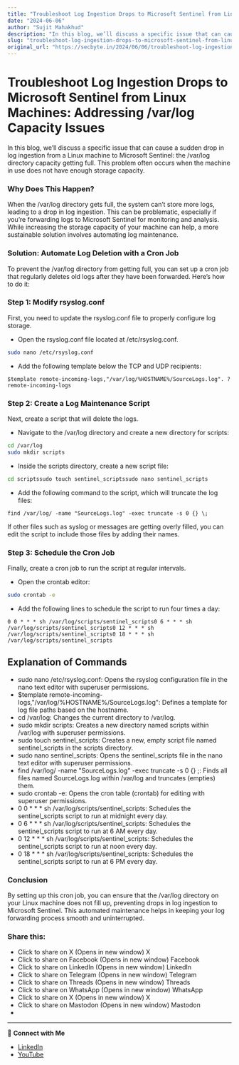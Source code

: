 ```yaml
---
title: "Troubleshoot Log Ingestion Drops to Microsoft Sentinel from Linux Machines: Addressing /var/log Capacity Issues"
date: "2024-06-06"
author: "Sujit Mahakhud"
description: "In this blog, we’ll discuss a specific issue that can cause a sudden drop in log ingestion from a Linux machine to Microsoft Sentinel: the /var/log di..."
slug: "troubleshoot-log-ingestion-drops-to-microsoft-sentinel-from-linux-machines-addressing-varlog-capacity-issues"
original_url: "https://secbyte.in/2024/06/06/troubleshoot-log-ingestion-drops-to-microsoft-sentinel-from-linux-machines-addressing-var-log-capacity-issues/"
---
```


# Troubleshoot Log Ingestion Drops to Microsoft Sentinel from Linux Machines: Addressing /var/log Capacity Issues

In this blog, we’ll discuss a specific issue that can cause a sudden drop in log ingestion from a Linux machine to Microsoft Sentinel: the /var/log directory capacity getting full. This problem often occurs when the machine in use does not have enough storage capacity.


### Why Does This Happen?
When the /var/log directory gets full, the system can’t store more logs, leading to a drop in log ingestion. This can be problematic, especially if you’re forwarding logs to Microsoft Sentinel for monitoring and analysis. While increasing the storage capacity of your machine can help, a more sustainable solution involves automating log maintenance.


### Solution: Automate Log Deletion with a Cron Job
To prevent the /var/log directory from getting full, you can set up a cron job that regularly deletes old logs after they have been forwarded. Here’s how to do it:


### Step 1: Modify rsyslog.conf
First, you need to update the rsyslog.conf file to properly configure log storage.

- Open the rsyslog.conf file located at /etc/rsyslog.conf.

```bash
sudo nano /etc/rsyslog.conf
```
- Add the following template below the TCP and UDP recipients:

```
$template remote-incoming-logs,"/var/log/%HOSTNAME%/SourceLogs.log". ?remote-incoming-logs
```

### Step 2: Create a Log Maintenance Script
Next, create a script that will delete the logs.

- Navigate to the /var/log directory and create a new directory for scripts:

```bash
cd /var/log
sudo mkdir scripts
```
- Inside the scripts directory, create a new script file:

```bash
cd scriptssudo touch sentinel_scriptssudo nano sentinel_scripts
```
- Add the following command to the script, which will truncate the log files:

```
find /var/log/ -name "SourceLogs.log" -exec truncate -s 0 {} \;
```
If other files such as syslog or messages are getting overly filled, you can edit the script to include those files by adding their names.


### Step 3: Schedule the Cron Job
Finally, create a cron job to run the script at regular intervals.

- Open the crontab editor:

```bash
sudo crontab -e
```
- Add the following lines to schedule the script to run four times a day:

```
0 0 * * * sh /var/log/scripts/sentinel_scripts0 6 * * * sh /var/log/scripts/sentinel_scripts0 12 * * * sh /var/log/scripts/sentinel_scripts0 18 * * * sh /var/log/scripts/sentinel_scripts
```

## Explanation of Commands
- sudo nano /etc/rsyslog.conf: Opens the rsyslog configuration file in the nano text editor with superuser permissions.
- $template remote-incoming-logs,"/var/log/%HOSTNAME%/SourceLogs.log": Defines a template for log file paths based on the hostname.
- cd /var/log: Changes the current directory to /var/log.
- sudo mkdir scripts: Creates a new directory named scripts within /var/log with superuser permissions.
- sudo touch sentinel_scripts: Creates a new, empty script file named sentinel_scripts in the scripts directory.
- sudo nano sentinel_scripts: Opens the sentinel_scripts file in the nano text editor with superuser permissions.
- find /var/log/ -name "SourceLogs.log" -exec truncate -s 0 {} \;: Finds all files named SourceLogs.log within /var/log and truncates (empties) them.
- sudo crontab -e: Opens the cron table (crontab) for editing with superuser permissions.
- 0 0 * * * sh /var/log/scripts/sentinel_scripts: Schedules the sentinel_scripts script to run at midnight every day.
- 0 6 * * * sh /var/log/scripts/sentinel_scripts: Schedules the sentinel_scripts script to run at 6 AM every day.
- 0 12 * * * sh /var/log/scripts/sentinel_scripts: Schedules the sentinel_scripts script to run at noon every day.
- 0 18 * * * sh /var/log/scripts/sentinel_scripts: Schedules the sentinel_scripts script to run at 6 PM every day.

### Conclusion
By setting up this cron job, you can ensure that the /var/log directory on your Linux machine does not fill up, preventing drops in log ingestion to Microsoft Sentinel. This automated maintenance helps in keeping your log forwarding process smooth and uninterrupted.


### Share this:
- Click to share on X (Opens in new window) X
- Click to share on Facebook (Opens in new window) Facebook
- Click to share on LinkedIn (Opens in new window) LinkedIn
- Click to share on Telegram (Opens in new window) Telegram
- Click to share on Threads (Opens in new window) Threads
- Click to share on WhatsApp (Opens in new window) WhatsApp
- Click to share on X (Opens in new window) X
- Click to share on Mastodon (Opens in new window) Mastodon
- 


---
💬 **Connect with Me**
- [LinkedIn](https://www.linkedin.com/in/sujitmahakhud/)
- [YouTube](https://www.youtube.com/@sujitmahakhud_official)
